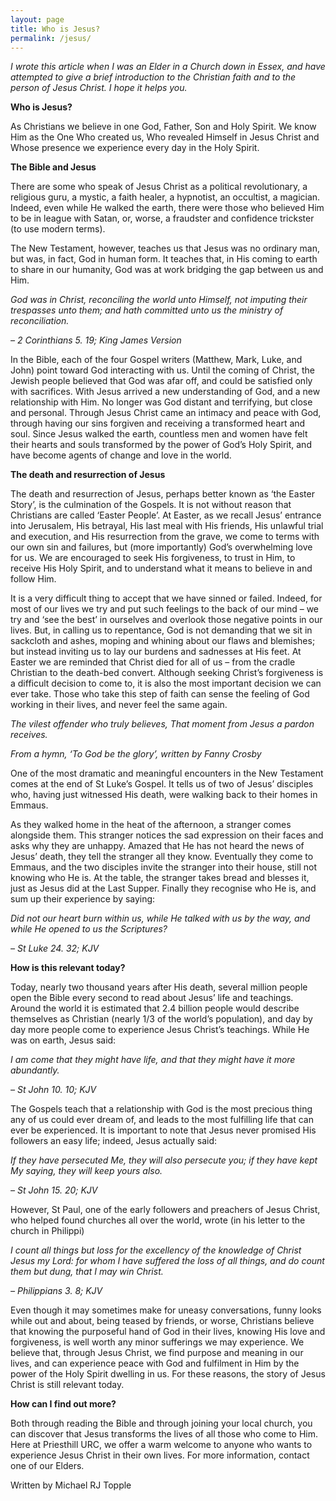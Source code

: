 ```yaml
---
layout: page
title: Who is Jesus?
permalink: /jesus/
---
```


<html>
<head>
<script>

<!--
function initArray()
{
this.length = initArray.arguments.length;
for (var i = 0; i < this.length; i++)
this[i+1] = initArray.arguments[i];
}

var DOWArray = new
initArray("Monday","Tuesday","Wednesday","Thursday","Friday","Saturday","Sunday");
var today = new Date();
var day = DOWArray[today.getDay()];
if (day == "Sunday") window.location = "https://www.topple.scot/sabbath"
//-->

</script>
</head>
</html>

*I wrote this article when I was an Elder in a Church down in Essex, and have attempted to give a brief introduction to the Christian faith and to the person of Jesus Christ. I hope it helps you.*

**Who is Jesus?**

As Christians we believe in one God, Father, Son and Holy Spirit. We know Him as the One Who created us, Who revealed Himself in Jesus Christ and Whose presence we experience every day in the Holy Spirit.

**The Bible and Jesus**

There are some who speak of Jesus Christ as a political revolutionary, a religious guru, a mystic, a faith healer, a hypnotist, an occultist, a magician. Indeed, even while He walked the earth, there were those who believed Him to be in league with Satan, or, worse, a fraudster and confidence trickster (to use modern terms).

The New Testament, however, teaches us that Jesus was no ordinary man, but was, in fact, God in human form. It teaches that, in His coming to earth to share in our humanity, God was at work bridging the gap between us and Him.

*God was in Christ, reconciling the world unto Himself, not imputing their trespasses unto them; and hath committed unto us the ministry of reconciliation.*

*– 2 Corinthians 5. 19; King James Version*

In the Bible, each of the four Gospel writers (Matthew, Mark, Luke, and John) point toward God interacting with us. Until the coming of Christ, the Jewish people believed that God was afar off, and could be satisfied only with sacrifices. With Jesus arrived a new understanding of God, and a new relationship with Him. No longer was God distant and terrifying, but close and personal. Through Jesus Christ came an intimacy and peace with God, through having our sins forgiven and receiving a transformed heart and soul. Since Jesus walked the earth, countless men and women have felt their hearts and souls transformed by the power of God’s Holy Spirit, and have become agents of change and love in the world.

**The death and resurrection of Jesus**

The death and resurrection of Jesus, perhaps better known as ‘the Easter Story’, is the culmination of the Gospels. It is not without reason that Christians are called ‘Easter People’. At Easter, as we recall Jesus’ entrance into Jerusalem, His betrayal, His last meal with His friends, His unlawful trial and execution, and His resurrection from the grave, we come to terms with our own sin and failures, but (more importantly) God’s overwhelming love for us. We are encouraged to seek His forgiveness, to trust in Him, to receive His Holy Spirit, and to understand what it means to believe in and follow Him.

It is a very difficult thing to accept that we have sinned or failed. Indeed, for most of our lives we try and put such feelings to the back of our mind – we try and ‘see the best’ in ourselves and overlook those negative points in our lives. But, in calling us to repentance, God is not demanding that we sit in sackcloth and ashes, moping and whining about our flaws and blemishes; but instead inviting us to lay our burdens and sadnesses at His feet. At Easter we are reminded that Christ died for all of us – from the cradle Christian to the death-bed convert. Although seeking Christ’s forgiveness is a difficult decision to come to, it is also the most important decision we can ever take. Those who take this step of faith can sense the feeling of God working in their lives, and never feel the same again.

*The vilest offender who truly believes,*
*That moment from Jesus a pardon receives.*

*From a hymn, ‘To God be the glory’, written by Fanny Crosby*

One of the most dramatic and meaningful encounters in the New Testament comes at the end of St Luke’s Gospel. It tells us of two of Jesus’ disciples who, having just witnessed His death, were walking back to their homes in Emmaus.

As they walked home in the heat of the afternoon, a stranger comes alongside them. This stranger notices the sad expression on their faces and asks why they are unhappy. Amazed that He has not heard the news of Jesus’ death, they tell the stranger all they know. Eventually they come to Emmaus, and the two disciples invite the stranger into their house, still not knowing who He is. At the table, the stranger takes bread and blesses it, just as Jesus did at the Last Supper. Finally they recognise who He is, and sum up their experience by saying:

*Did not our heart burn within us, while He talked with us by the way, and while He opened to us the Scriptures?*

*– St Luke 24. 32; KJV*

**How is this relevant today?**

Today, nearly two thousand years after His death, several million people open the Bible every second to read about Jesus’ life and teachings. Around the world it is estimated that 2.4 billion people would describe themselves as Christian (nearly 1/3 of the world’s population), and day by day more people come to experience Jesus Christ’s teachings. While He was on earth, Jesus said:

*I am come that they might have life, and that they might have it more abundantly.*

*– St John 10. 10; KJV*

The Gospels teach that a relationship with God is the most precious thing any of us could ever dream of, and leads to the most fulfilling life that can ever be experienced. It is important to note that Jesus never promised His followers an easy life; indeed, Jesus actually said:

*If they have persecuted Me, they will also persecute you; if they have kept My saying, they will keep yours also.*

*– St John 15. 20; KJV*

However, St Paul, one of the early followers and preachers of Jesus Christ, who helped found churches all over the world, wrote (in his letter to the church in Philippi)

*I count all things but loss for the excellency of the knowledge of Christ Jesus my Lord: for whom I have suffered the loss of all things, and do count them but dung, that I may win Christ.*

*– Philippians 3. 8; KJV*

Even though it may sometimes make for uneasy conversations, funny looks while out and about, being teased by friends, or worse, Christians believe that knowing the purposeful hand of God in their lives, knowing His love and forgiveness, is well worth any minor sufferings we may experience. We believe that, through Jesus Christ, we find purpose and meaning in our lives, and can experience peace with God and fulfilment in Him by the power of the Holy Spirit dwelling in us. For these reasons, the story of Jesus Christ is still relevant today.

**How can I find out more?**

Both through reading the Bible and through joining your local church, you can discover that Jesus transforms the lives of all those who come to Him. Here at Priesthill URC, we offer a warm welcome to anyone who wants to experience Jesus Christ in their own lives. For more information, contact one of our Elders.

Written by Michael RJ Topple
